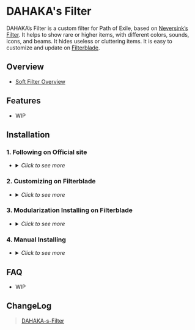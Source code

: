 # DAHAKA's Filter

DAHAKA’s Filter is a custom filter for Path of Exile, based on [Neversink’s Filter](https://github.com/NeverSinkDev/NeverSink-Filter). It helps to show rare or higher items, with different colors, sounds, icons, and beams. It hides useless or cluttering items. It is easy to customize and update on [Filterblade](https://www.filterblade.xyz/).

## Overview
- [Soft Filter Overview](https://github.com/FKPX3118/DAHAKA-s-Filter/blob/main/Filter%20Overview%203.22.png)
  
## Features
- WIP

## Installation
### 1. Following on Official site

- <details>
  <summary><i>Click to see more</i></summary>
  
  ### Heading
  1. Foo
  2. Bar
     * Baz
     * Qux

</details>

### 2. Customizing on Filterblade

- <details>
  <summary><i>Click to see more</i></summary>
  
  ### Heading
  1. Foo
  2. Bar
     * Baz
     * Qux

</details>

### 3. Modularization Installing on Filterblade

- <details>
  <summary><i>Click to see more</i></summary>
  
  ### Instruction
  * 0-Tiering
  * 1-Strictness
  * 2-Leveling add-on
  * 3-Style
  * 4-Soundpack
  
</details>

### 4. Manual Installing

- <details>
  <summary><i>Click to see more</i></summary>
  
  ### Heading
  1. Foo
  2. Bar
     * Baz
     * Qux

</details>

## FAQ
- WIP

## ChangeLog
>[DAHAKA-s-Filter](https://github.com/FKPX3118/DAHAKA-s-Filter/blob/main/ChangeLog.md)
